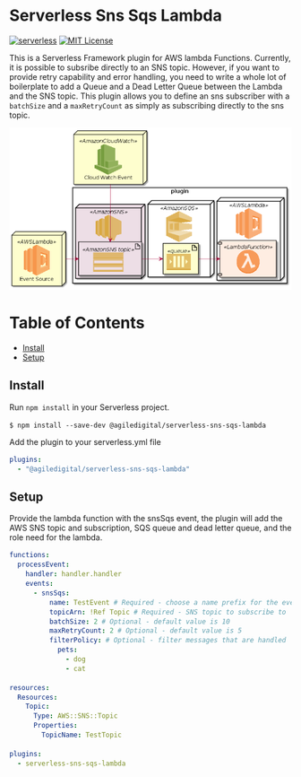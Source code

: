 # Serverless Sns Sqs Lambda

[![serverless](http://public.serverless.com/badges/v3.svg)](http://www.serverless.com) [![MIT License](http://img.shields.io/badge/license-MIT-blue.svg?style=flat)](LICENSE) 

This is a Serverless Framework plugin for AWS lambda Functions. Currently, it
is possible to subsribe directly to an SNS topic. However, if you want to
provide retry capability and error handling, you need to write a whole lot of
boilerplate to add a Queue and a Dead Letter Queue between the Lambda and the
SNS topic. This plugin allows you to define an sns subscriber with a `batchSize`
and a `maxRetryCount` as simply as subscribing directly to the sns topic.

![Plugin Architecture](./plant-uml-files/plugin-arch.png?raw=true "Plugin Architecture")

# Table of Contents

- [Install](#install)
- [Setup](#setup)

## Install

Run `npm install` in your Serverless project.

`$ npm install --save-dev @agiledigital/serverless-sns-sqs-lambda`

Add the plugin to your serverless.yml file

```yml
plugins:
  - "@agiledigital/serverless-sns-sqs-lambda"
```

## Setup

Provide the lambda function with the snsSqs event, the plugin will add the AWS SNS topic and subscription, SQS queue and dead letter queue, and the role need for the lambda.

```yml
functions:
  processEvent:
    handler: handler.handler
    events:
      - snsSqs:
          name: TestEvent # Required - choose a name prefix for the event queue
          topicArn: !Ref Topic # Required - SNS topic to subscribe to
          batchSize: 2 # Optional - default value is 10
          maxRetryCount: 2 # Optional - default value is 5
          filterPolicy: # Optional - filter messages that are handled
            pets:
              - dog
              - cat

resources:
  Resources:
    Topic:
      Type: AWS::SNS::Topic
      Properties:
        TopicName: TestTopic

plugins:
  - serverless-sns-sqs-lambda
```
